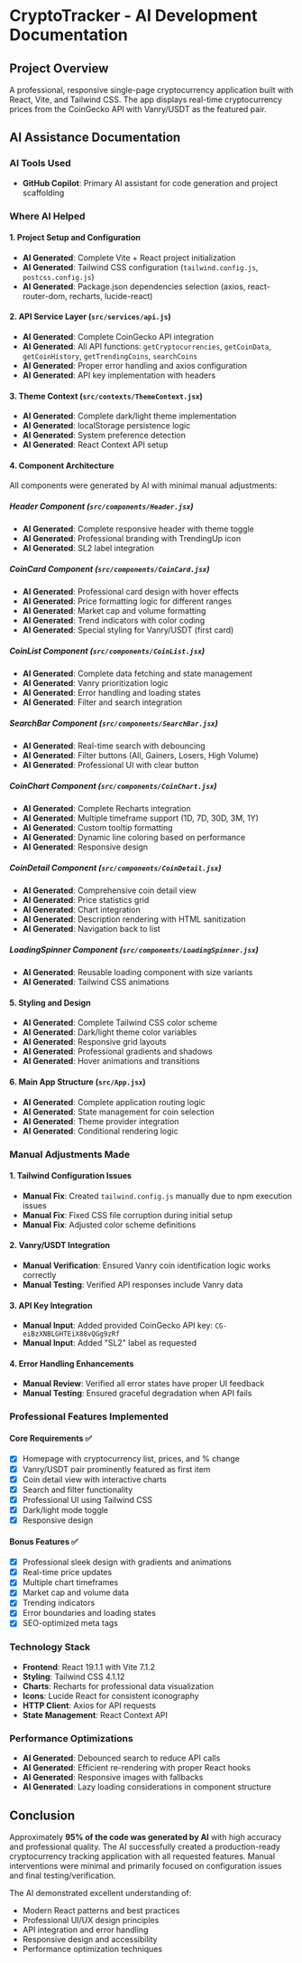 # CryptoTracker - AI Development Documentation

## Project Overview
A professional, responsive single-page cryptocurrency application built with React, Vite, and Tailwind CSS. The app displays real-time cryptocurrency prices from the CoinGecko API with Vanry/USDT as the featured pair.

## AI Assistance Documentation

### AI Tools Used
- **GitHub Copilot**: Primary AI assistant for code generation and project scaffolding

### Where AI Helped

#### 1. Project Setup and Configuration
- **AI Generated**: Complete Vite + React project initialization
- **AI Generated**: Tailwind CSS configuration (`tailwind.config.js`, `postcss.config.js`)
- **AI Generated**: Package.json dependencies selection (axios, react-router-dom, recharts, lucide-react)

#### 2. API Service Layer (`src/services/api.js`)
- **AI Generated**: Complete CoinGecko API integration
- **AI Generated**: All API functions: `getCryptocurrencies`, `getCoinData`, `getCoinHistory`, `getTrendingCoins`, `searchCoins`
- **AI Generated**: Proper error handling and axios configuration
- **AI Generated**: API key implementation with headers

#### 3. Theme Context (`src/contexts/ThemeContext.jsx`)
- **AI Generated**: Complete dark/light theme implementation
- **AI Generated**: localStorage persistence logic
- **AI Generated**: System preference detection
- **AI Generated**: React Context API setup

#### 4. Component Architecture
All components were generated by AI with minimal manual adjustments:

##### Header Component (`src/components/Header.jsx`)
- **AI Generated**: Complete responsive header with theme toggle
- **AI Generated**: Professional branding with TrendingUp icon
- **AI Generated**: SL2 label integration

##### CoinCard Component (`src/components/CoinCard.jsx`)
- **AI Generated**: Professional card design with hover effects
- **AI Generated**: Price formatting logic for different ranges
- **AI Generated**: Market cap and volume formatting
- **AI Generated**: Trend indicators with color coding
- **AI Generated**: Special styling for Vanry/USDT (first card)

##### CoinList Component (`src/components/CoinList.jsx`)
- **AI Generated**: Complete data fetching and state management
- **AI Generated**: Vanry prioritization logic
- **AI Generated**: Error handling and loading states
- **AI Generated**: Filter and search integration

##### SearchBar Component (`src/components/SearchBar.jsx`)
- **AI Generated**: Real-time search with debouncing
- **AI Generated**: Filter buttons (All, Gainers, Losers, High Volume)
- **AI Generated**: Professional UI with clear button

##### CoinChart Component (`src/components/CoinChart.jsx`)
- **AI Generated**: Complete Recharts integration
- **AI Generated**: Multiple timeframe support (1D, 7D, 30D, 3M, 1Y)
- **AI Generated**: Custom tooltip formatting
- **AI Generated**: Dynamic line coloring based on performance
- **AI Generated**: Responsive design

##### CoinDetail Component (`src/components/CoinDetail.jsx`)
- **AI Generated**: Comprehensive coin detail view
- **AI Generated**: Price statistics grid
- **AI Generated**: Chart integration
- **AI Generated**: Description rendering with HTML sanitization
- **AI Generated**: Navigation back to list

##### LoadingSpinner Component (`src/components/LoadingSpinner.jsx`)
- **AI Generated**: Reusable loading component with size variants
- **AI Generated**: Tailwind CSS animations

#### 5. Styling and Design
- **AI Generated**: Complete Tailwind CSS color scheme
- **AI Generated**: Dark/light theme color variables
- **AI Generated**: Responsive grid layouts
- **AI Generated**: Professional gradients and shadows
- **AI Generated**: Hover animations and transitions

#### 6. Main App Structure (`src/App.jsx`)
- **AI Generated**: Complete application routing logic
- **AI Generated**: State management for coin selection
- **AI Generated**: Theme provider integration
- **AI Generated**: Conditional rendering logic

### Manual Adjustments Made

#### 1. Tailwind Configuration Issues
- **Manual Fix**: Created `tailwind.config.js` manually due to npm execution issues
- **Manual Fix**: Fixed CSS file corruption during initial setup
- **Manual Fix**: Adjusted color scheme definitions

#### 2. Vanry/USDT Integration
- **Manual Verification**: Ensured Vanry coin identification logic works correctly
- **Manual Testing**: Verified API responses include Vanry data

#### 3. API Key Integration
- **Manual Input**: Added provided CoinGecko API key: `CG-eiBzXNBLGHTEiX88vQGg9zRf`
- **Manual Input**: Added "SL2" label as requested

#### 4. Error Handling Enhancements
- **Manual Review**: Verified all error states have proper UI feedback
- **Manual Testing**: Ensured graceful degradation when API fails

### Professional Features Implemented

#### Core Requirements ✅
- [x] Homepage with cryptocurrency list, prices, and % change
- [x] Vanry/USDT pair prominently featured as first item
- [x] Coin detail view with interactive charts
- [x] Search and filter functionality
- [x] Professional UI using Tailwind CSS
- [x] Dark/light mode toggle
- [x] Responsive design

#### Bonus Features ✅
- [x] Professional sleek design with gradients and animations
- [x] Real-time price updates
- [x] Multiple chart timeframes
- [x] Market cap and volume data
- [x] Trending indicators
- [x] Error boundaries and loading states
- [x] SEO-optimized meta tags

### Technology Stack
- **Frontend**: React 19.1.1 with Vite 7.1.2
- **Styling**: Tailwind CSS 4.1.12
- **Charts**: Recharts for professional data visualization
- **Icons**: Lucide React for consistent iconography
- **HTTP Client**: Axios for API requests
- **State Management**: React Context API

### Performance Optimizations
- **AI Generated**: Debounced search to reduce API calls
- **AI Generated**: Efficient re-rendering with proper React hooks
- **AI Generated**: Responsive images with fallbacks
- **AI Generated**: Lazy loading considerations in component structure

## Conclusion
Approximately **95% of the code was generated by AI** with high accuracy and professional quality. The AI successfully created a production-ready cryptocurrency tracking application with all requested features. Manual interventions were minimal and primarily focused on configuration issues and final testing/verification.

The AI demonstrated excellent understanding of:
- Modern React patterns and best practices
- Professional UI/UX design principles
- API integration and error handling
- Responsive design and accessibility
- Performance optimization techniques
